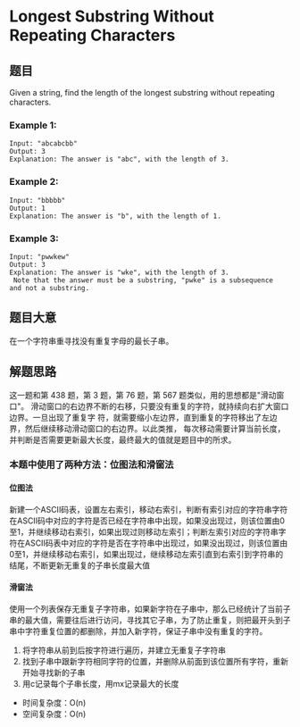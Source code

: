 # Longest Substring Without Repeating Characters
## 题目
Given a string, find the length of the longest substring without repeating characters.

### Example 1:
```
Input: "abcabcbb"
Output: 3
Explanation: The answer is "abc", with the length of 3.
```

### Example 2:
```
Input: "bbbbb"
Output: 1
Explanation: The answer is "b", with the length of 1.
```

### Example 3:
```
Input: "pwwkew"
Output: 3
Explanation: The answer is "wke", with the length of 3.
 Note that the answer must be a substring, "pwke" is a subsequence
and not a substring.
```

## 题⽬⼤意
在⼀个字符串重寻找没有重复字⺟的最⻓⼦串。

## 解题思路
这⼀题和第 438 题，第 3 题，第 76 题，第 567 题类似，⽤的思想都是"滑动窗⼝"。
滑动窗⼝的右边界不断的右移，只要没有重复的字符，就持续向右扩⼤窗⼝边界。⼀旦出现了重复字
符，就需要缩⼩左边界，直到重复的字符移出了左边界，然后继续移动滑动窗⼝的右边界。以此类推，
每次移动需要计算当前⻓度，并判断是否需要更新最⼤⻓度，最终最⼤的值就是题⽬中的所求。

### 本题中使用了两种方法：位图法和滑窗法

#### 位图法
新建一个ASCII码表，设置左右索引，移动右索引，判断有索引对应的字符串字符在ASCII码中对应的字符是否已经在字符串中出现，如果没出现过，则该位置由0至1，并继续移动右索引，如果出现过则移动左索引；判断左索引对应的字符串字符在ASCII码表中对应的字符是否在字符串中出现过，如果没出现过，则该位置由0至1，并继续移动右索引，如果出现过，继续移动左索引直到右索引到字符串的结尾，不断更新无重复的子串长度最大值
#### 滑窗法
使用一个列表保存无重复子字符串，如果新字符在子串中，那么已经统计了当前子串的最大值，需要往后进行访问，寻找其它子串，为了防止重复，则把最开头到子串中字符重复位置的都删除，并加入新字符，保证子串中没有重复的字符。

1. 将字符串从前到后按字符进行遍历，并建立无重复子字符串
2. 找到子串中跟新字符相同字符的位置，并删除从前面到该位置所有字符，重新开始寻找新的子串
3. 用c记录每个子串长度，用mx记录最大的长度

- 时间复杂度：O(n)
- 空间复杂度：O(n)
